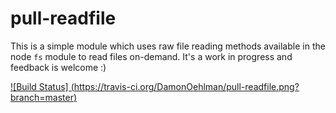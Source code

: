 # pull-readfile

This is a simple module which uses raw file reading methods available in
the node `fs` module to read files on-demand.  It's a work in progress
and feedback is welcome :)

[
![Build Status]
(https://travis-ci.org/DamonOehlman/pull-readfile.png?branch=master)
](https://travis-ci.org/DamonOehlman/pull-readfile)
